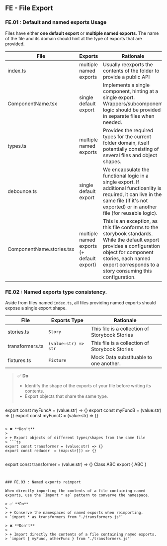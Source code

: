 ## FE - File Export

### FE.01 : Default and named exports Usage

Files have either **one default export** or **multiple named exports**. The name of the file and its domain should hint at the type of exports that are provided. 

| File | Exports | Rationale | 
| ---- | ------- | --------- |
| index.ts | multiple named exports | Usually reexports the contents of the folder to provide a public API |
| ComponentName.tsx | single default export | Implements a single component, hinting at a single export. Wrappers/subcomponent logic should be provided in separate files when needed. |
| types.ts | multiple named exports | Provides the required types for the current folder domain, itself potentially consisting of several files and object shapes. |
| debounce.ts | single default export | We encapsulate the functional logic in a single export. If additional functioanlity is required, it can live in the same file (if it's not exported) or in another file (for reusable logic). | 
| ComponentName.stories.tsx | multiple named exports (+ default export) | This is an exception, as this file conforms to the storybook standards. While the default export provides a configuration object for component stories, each named export corresponds to a story consuming this configuration. |

### FE.02 : Named exports type consistency.

Aside from files named `index.ts`, all files providing named exports should expose a single export shape.

| File | Exports Type | Rationale | 
| ---- | ------- | --------- |
| stories.ts | `Story` | This file is a collection of Storybook Stories | 
| transformers.ts | `(value:str) => str` | This file is a collection of Storybook Stories | 
| fixtures.ts | `Fixture` | Mock Data substituable to one another.|

> ✅ **Do**
> 
> + Identify the shape of the exports of your file before writing its contents.
> + Export objects that share the same type.
> ```ts
export const myFuncA = (value:str) => {}
export const myFuncB = (value:str) => {}
export const myFuncC = (value:str) => {}
```

> ❌ **Don't**
>
> + Export objects of different types/shapes from the same file 
> ```ts
export const transformer = (value:str) => {}
export const reducer  = (map:str[]) => {}
```
> ```ts
export const transformer = (value:str) => {}
Class ABC
export { ABC } 
```


### FE.03 : Named exports reimport   

When directly importing the contents of a file containing named exports, use the `import * as` pattern to converve the namespace.

> ✅ **Do**
> 
> + Conserve the namespaces of named exports when reimporting. 
> `import * as transformers from "./transformers.js"`

> ❌ **Don't**
>
> + Import directly the contents of a file containing named exports. 
> `import { myFunc, otherFunc } from "./transformers.js"`

